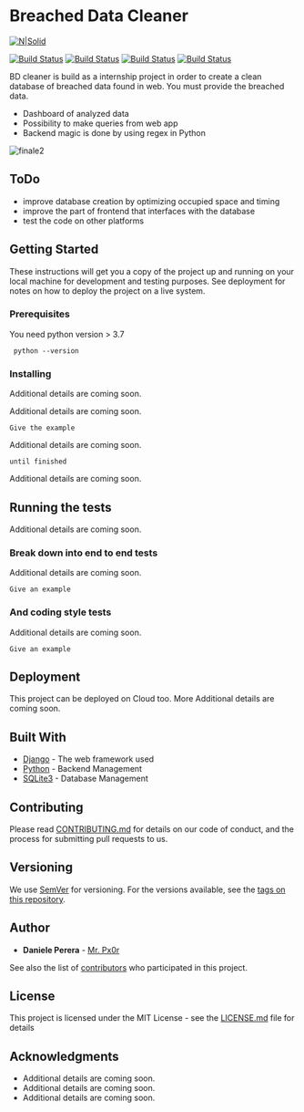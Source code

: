 # Breached Data Cleaner

[![N|Solid](https://camo.githubusercontent.com/5392ad6fb7875a2520001270f08309896b6cb25d/687474703a2f2f466f7254686542616467652e636f6d2f696d616765732f6261646765732f6d6164652d776974682d707974686f6e2e737667)](https://www.python.org/)

[![Build Status](https://img.shields.io/badge/Version-v0.0.1-brightgreen.svg)](https://shields.io/) [![Build Status](https://img.shields.io/badge/Status-Building-red.svg)](https://shields.io/) [![Build Status](https://img.shields.io/badge/Platform-windows%2Flinux-blue.svg)](hhttps://shields.io/) [![Build Status](https://img.shields.io/badge/Database-SQLite3-lightgrey.svg)](hhttps://shields.io/)



BD cleaner is build as a internship project in order to create a clean database of breached data found in web. You must provide the breached data.

  - Dashboard of analyzed data
  - Possibility to make queries from web app
  - Backend magic is done by using regex in Python
  
![finale2](https://user-images.githubusercontent.com/45230107/54539022-ac3acc00-4995-11e9-8c31-090b48f1b250.gif)

## ToDo
  - improve database creation by optimizing occupied space and timing
  - improve the part of frontend that interfaces with the database
  - test the code on other platforms
  
## Getting Started

These instructions will get you a copy of the project up and running on your local machine for development and testing purposes. See deployment for notes on how to deploy the project on a live system.

### Prerequisites

You need python version > 3.7

```
 python --version
```

### Installing

Additional details are coming soon.

Additional details are coming soon.

```
Give the example
```

Additional details are coming soon.

```
until finished
```

Additional details are coming soon.

## Running the tests

Additional details are coming soon.

### Break down into end to end tests

Additional details are coming soon.

```
Give an example
```

### And coding style tests

Additional details are coming soon.

```
Give an example
```

## Deployment

This project can be deployed on Cloud too. More Additional details are coming soon.

## Built With

* [Django](https://www.djangoproject.com/) - The web framework used
* [Python](https://www.python.org/) - Backend Management
* [SQLite3](https://www.sqlite.org/index.html) - Database Management

## Contributing

Please read [CONTRIBUTING.md](https://gist.github.com/) for details on our code of conduct, and the process for submitting pull requests to us.

## Versioning

We use [SemVer](http://semver.org/) for versioning. For the versions available, see the [tags on this repository](https://github.com/danieleperera/clean_breach/tags). 

## Author

* **Daniele Perera** - [Mr. Px0r](https://github.com/danieleperera)

See also the list of [contributors](https://github.com/danieleperera/clean_breach/graphs/contributors) who participated in this project.

## License

This project is licensed under the MIT License - see the [LICENSE.md](LICENSE.md) file for details

## Acknowledgments

* Additional details are coming soon.
* Additional details are coming soon.
* Additional details are coming soon.






